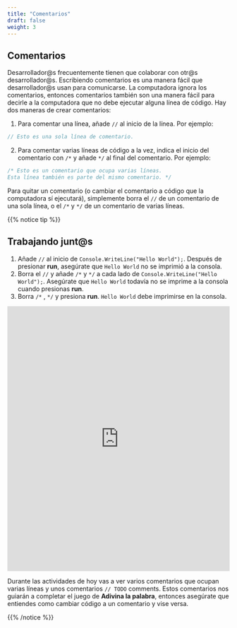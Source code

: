```yaml
---
title: "Comentarios"
draft: false
weight: 3
---
```


## Comentarios

Desarrollador@s frecuentemente tienen que colaborar con otr@s desarrollador@s. Escribiendo comentarios es una manera fácil que desarrollador@s usan para comunicarse. La computadora ignora los comentarios, entonces comentarios también son una manera fácil para decirle a la computadora que no debe ejecutar alguna línea de código. Hay dos maneras de crear comentarios:

1. Para comentar una línea, añade `//` al inicio de la línea. Por ejemplo:

```csharp
// Esto es una sola línea de comentario. 
```

2. Para comentar varias líneas de código a la vez, indica el inicio del comentario con `/*` y añade `*/` al final del comentario. Por ejemplo:

```csharp
/* Esto es un comentario que ocupa varias líneas. 
Esta línea también es parte del mismo comentario. */ 
```

Para quitar un comentario (o cambiar el comentario a código que la computadora sí ejecutará), simplemente borra el `//` de un comentario de una sola línea, o el `/*` y `*/` de un comentario de varias líneas.

{{% notice tip %}}

## Trabajando junt@s

1. Añade `//` al inicio de `Console.WriteLine("Hello World");`. Después de presionar **run**, asegúrate que `Hello World` no se imprimió a la consola.
2. Borra el `//` y añade `/*` y `*/` a cada lado de `Console.WriteLine("Hello World");`. Asegúrate que `Hello World` todavía no se imprime a la consola cuando presionas **run**.
3. Borra `/*` , `*/` y presiona **run**. `Hello World` debe imprimirse en la consola. 

<iframe height="600px" width="100%" src="https://repl.it/@nuevofoundation/NF-CSharp-WritingToConsole?lite=true" scrolling="no" frameborder="no" allowtransparency="true" allowfullscreen="true" sandbox="allow-forms allow-pointer-lock allow-popups allow-same-origin allow-scripts allow-modals"></iframe>

Durante las actividades de hoy vas a ver varios comentarios que ocupan varias líneas y unos comentarios `// TODO` comments. Estos comentarios nos guiarán a completar el juego de **Adivina la palabra**, entonces asegúrate que entiendes como cambiar código a un comentario y vise versa.

{{% /notice %}}
